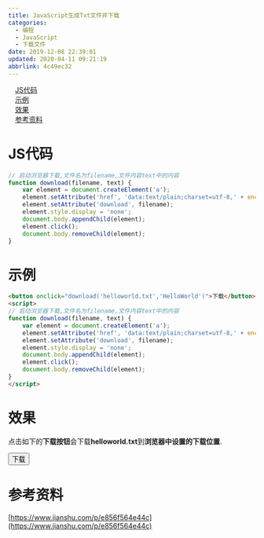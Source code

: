```yaml
---
title: JavaScript生成Txt文件并下载
categories: 
  - 编程
  - JavaScript
  - 下载文件
date: 2019-12-08 22:39:01
updated: 2020-04-11 09:21:19
abbrlink: 4c49ec32
---
```

<div id='my_toc'><a href="/blog/4c49ec32/#JS代码" class="header_1">JS代码</a>&nbsp;<br><a href="/blog/4c49ec32/#示例" class="header_1">示例</a>&nbsp;<br><a href="/blog/4c49ec32/#效果" class="header_1">效果</a>&nbsp;<br><a href="/blog/4c49ec32/#参考资料" class="header_1">参考资料</a>&nbsp;<br></div>
<style>.header_1{margin-left: 1em;}.header_2{margin-left: 2em;}.header_3{margin-left: 3em;}.header_4{margin-left: 4em;}.header_5{margin-left: 5em;}.header_6{margin-left: 6em;}</style>
<!--more-->
<script>if (navigator.platform.search('arm')==-1){document.getElementById('my_toc').style.display = 'none';}var e,p = document.getElementsByTagName('p');while (p.length>0) {e = p[0];e.parentElement.removeChild(e);}</script>

<!--end-->
# JS代码
```javascript
// 启动浏览器下载,文件名为filename,文件内容text中的内容
function download(filename, text) {
    var element = document.createElement('a');
    element.setAttribute('href', 'data:text/plain;charset=utf-8,' + encodeURIComponent(text));
    element.setAttribute('download', filename);
    element.style.display = 'none';
    document.body.appendChild(element);
    element.click();
    document.body.removeChild(element);
}
```
# 示例
```html
<button onclick="download('helloworld.txt','HelloWorld')">下载</button>
<script>
// 启动浏览器下载,文件名为filename,文件内容text中的内容
function download(filename, text) {
    var element = document.createElement('a');
    element.setAttribute('href', 'data:text/plain;charset=utf-8,' + encodeURIComponent(text));
    element.setAttribute('download', filename);
    element.style.display = 'none';
    document.body.appendChild(element);
    element.click();
    document.body.removeChild(element);
}
</script>
```
# 效果
点击如下的**下载按钮**会下载**helloworld.txt**到**浏览器中设置的下载位置**.

<button onclick="download('helloworld.txt','HelloWorld')">下载</button>
<script>
// 启动浏览器下载,文件名为filename,文件内容text中的内容
function download(filename, text) {
    var element = document.createElement('a');
    element.setAttribute('href', 'data:text/plain;charset=utf-8,' + encodeURIComponent(text));
    element.setAttribute('download', filename);
    element.style.display = 'none';
    document.body.appendChild(element);
    element.click();
    document.body.removeChild(element);
}
</script>

# 参考资料
[https://www.jianshu.com/p/e856f564e44c](https://www.jianshu.com/p/e856f564e44c)
